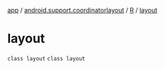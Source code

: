 [app](../../../index.md) / [android.support.coordinatorlayout](../../index.md) / [R](../index.md) / [layout](./index.md)

# layout

`class layout`
`class layout`